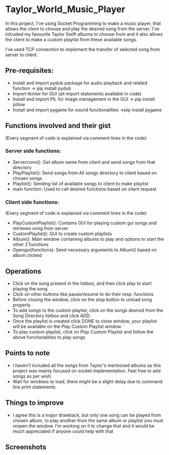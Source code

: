 # Taylor_World_Music_Player

In this project, I've using Socket Programming to make a music player, that allows the client to choose and play the desired song from the server. I've inlcuded my favourite Taylor Swift albums to choose from and it also allows the client to make a custom playlist from these available songs. 

I've used TCP connection to implement the transfer of selected song from server to client.

## Pre-requisites:
- Install and import pydub package for audio playback and related function -> pip install pydub
- Import tkinter for GUI (all import statements available in code)
- Install and import PIL for image management in the GUI -> pip install pillow
- Install and import pygame for sound functionalities ->pip install pygame

## Functions involved and their gist
(Every segment of code is explained via comment lines in the code)

### Server side functions:
- Serverconn(): Get album name from client and send songs from that directory
- PlayPlaylist(): Send songs from All songs directory to client based on chosen songs
- Playlist(): Sending list of available songs to client to make playlist
- main function: Used to call desired functions based on client request

### Client side functions:
(Every segment of code is explained via comment lines in the code)
- PlayCustomPlaylist(): Contains GUI for playing custom gui songs and retrieves song from server
- CustomPlaylist(): GUI to create custom playlists 
- Album(): Main window containing albums to play and options to start the other 2 functions
- Opengui(functions): Send necessary arguments to Album() based on album clicked

## Operations
- Click on the song present in the listbox, and then click play to start playing the song
- Click on other buttons like pause/resume to do their resp. functions
- Before closing the window, click on the stop button to unload song properly 
- To add songs to the custom playlist, click on the songs desired from the Song Directory listbox and click ADD.
- Once the playlist is created click DONE to close window, your playlist will be available on the Play Custom Playlist window
- To play custom playlist, click on Play Custom Playlist and follow the above functionalities to play songs 

## Points to note
- I haven't included all the songs from Taylor's mentioned albums as this project was mainly focused on socket implementation. Feel free to add songs as per wish.
- Wait for windows to load, there might be a slight delay due to command line print statements.

## Things to improve
- I agree this is a major drawback, but only one song can be played from chosen album, to play another from the same album or playlist you must reopen the window. I'm working on it to change that and it would be much appreciated if anyone could help with that

## Screenshots
